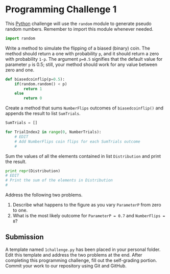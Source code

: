 # Programming Challenge 1

This [Python](https://www.python.org) challenge will use the `random` module to generate pseudo random numbers.
Remember to import this module whenever needed.

```python
import random
```

Write a method to simulate the flipping of a biased (binary) coin.
The method should return a one with probability `p`, and it should return a zero with probability `1-p`.
The argument `p=0.5` signifies that the default value for parameter `p` is 0.5; still, your method should work for any value between zero and one.

```python
def biasedcoinflip(p=0.5):
    if(random.random() < p)
        return 1
    else
        return 0
```

Create a method that sums `NumberFlips` outcomes of `biasedcoinflip()` and appends the result to list `SumTrials`.

```python
SumTrials = []

for TrialIndex2 in range(0, NumberTrials):
    # EDIT
    # Add NumberFlips coin flips for each SumTrials outcome
    #
```

Sum the values of all the elements contained in list `Distribution` and print the result.

```python
print repr(Distribution)
# EDIT
# Print the sum of the elements in Distribution
#
```

Address the following two problems.

1. Describe what happens to the figure as you vary `ParameterP` from zero to one.
2. What is the most likely outcome for `ParameterP = 0.7` and `NumberFlips = 8`?


## Submission

A template named `1challenge.py` has been placed in your personal folder.
Edit this template and address the two problems at the end.
After completing this programming challenge, fill out the self-grading portion.
Commit your work to our repository using Git and GitHub.

